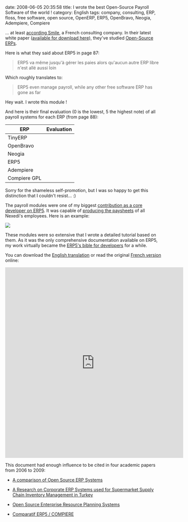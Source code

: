 date: 2008-06-05 20:35:58
title: I wrote the best Open-Source Payroll Software of the world !
category: English
tags: company, consulting, ERP, floss, free software, open source, OpenERP, ERP5, OpenBravo, Neogia, Adempiere, Compiere

... at least [according Smile](http://www.smile.fr), a French consulting company. In their latest white paper ([available for download here](http://www.smile.fr/Livres-blancs/ERP-et-decisionnel/ERP-open-source)), they've studied [Open-Source ERPs](http://en.wikipedia.org/wiki/Category:Free_ERP_software).

Here is what they said about ERP5 in page 87:

> ERP5 va même jusqu'à gérer les paies alors qu'aucun autre ERP libre n'est allé aussi loin

Which roughly translates to:

> ERP5 even manage payroll, while any other free software ERP has gone as far

Hey wait. I wrote this module !

And here is their final evaluation (0 is the lowest, 5 the highest note) of all payroll systems for each ERP (from page 88):

ERP | Evaluation
--- | ---
TinyERP | <i class="icon-star"></i> <i class="icon-star-empty"></i> <i class="icon-star-empty"></i> <i class="icon-star-empty"></i> <i class="icon-star-empty"></i>
OpenBravo | <i class="icon-star-empty"></i> <i class="icon-star-empty"></i> <i class="icon-star-empty"></i> <i class="icon-star-empty"></i> <i class="icon-star-empty"></i>
Neogia | <i class="icon-star-empty"></i> <i class="icon-star-empty"></i> <i class="icon-star-empty"></i> <i class="icon-star-empty"></i> <i class="icon-star-empty"></i>
ERP5 | <i class="icon-star"></i> <i class="icon-star"></i> <i class="icon-star"></i> <i class="icon-star"></i> <i class="icon-star-empty"></i>
Adempiere | <i class="icon-star-empty"></i> <i class="icon-star-empty"></i> <i class="icon-star-empty"></i> <i class="icon-star-empty"></i> <i class="icon-star-empty"></i>
Compiere GPL | <i class="icon-star-empty"></i> <i class="icon-star-empty"></i> <i class="icon-star-empty"></i> <i class="icon-star-empty"></i> <i class="icon-star-empty"></i>

Sorry for the shameless self-promotion, but I was so happy to get this distinction that I couldn't resist... :)

The payroll modules were one of my biggest [contribution as a core developer on ERP5](https://www.ohloh.net/p/erp5/contributors/18391049963153). It was capable of [producing the paysheets](http://web.archive.org/web/20110128111823/http://www.erp5.org/workspaces/project/erp5_payroll/erp5_pay_sheet_for_n/view) of all Nexedi's employees. Here is an example:

![](/static/uploads/2008/erp5-final-paysheet.png)

These modules were so extensive that I wrote a detailed tutorial based on them. As it was the only comprehensive documentation available on ERP5, my work virtually became the [ERP5's bible for developers](http://web.archive.org/web/20050924101245/http://www.erp5.org/sections/documentation/articles/erp5_developer_tutor3829/downloadFile/file/Tutorial-Kevin-en.pdf?nocache=1114902907.39) for a while.

You can download the [English translation](http://web.archive.org/web/20050924101245/http://www.erp5.org/sections/documentation/articles/erp5_developer_tutor3829/downloadFile/file/Tutorial-Kevin-en.pdf?nocache=1114902907.39) or read the original [French version](http://www.docstoc.com/docs/42926223/D%C3%A9veloppez-votre-propre-ERP-gr%C3%A2ce-aux-Business-Templates-ERP5) online:

<iframe src="http://www.docstoc.com/docs/document-preview.aspx?doc_id=42926223" width="574" height="613" frameborder="0" marginwidth="0" marginheight="0" scrolling="no" allowfullscreen webkitallowfullscreen mozallowfullscreen> </iframe>

This document had enough influence to be cited in four academic papers from 2006 to 2009:

  * [A comparison of Open Source ERP Systems](http://www.big.tuwien.ac.at/system/theses/20/papers.pdf)

  * [A Research on Corporate ERP Systems used for Supermarket Supply Chain Inventory Management in Turkey](http://www.slideshare.net/Agcristi/a-research-on-corporate-enterprise-resource-planning-erp)

  * [Open Source Enterprise Resource Planning Systems](http://behdasht.gov.ir/uploads/101_195_baresiye%20ERP%20haye%20matn%20baz.pdf)

  * [Comparatif ERP5 / COMPIERE](http://wiki.itin.fr/index.php/Comparatif_ERP5_/_COMPIERE_MT09_FR)
